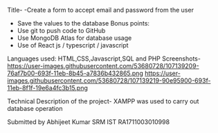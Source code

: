 Title-
-Create a form to accept email and password from the user
- Save the values to the database
Bonus points:
- Use git to push code to GitHub
- Use MongoDB Atlas for database usage
- Use of React js / typescript / javascript

Languages used: HTML,CSS,Javascript,SQL and PHP
Screenshots-
https://user-images.githubusercontent.com/53680728/107139209-76af7b00-693f-11eb-8b45-a7836b432865.png
https://user-images.githubusercontent.com/53680728/107139219-90e95900-693f-11eb-8f1f-19e6a4fc3b15.png

Technical Description of the project- XAMPP was used to carry out database operation

Submitted by
Abhijeet Kumar
SRM IST
RA1711003010998
